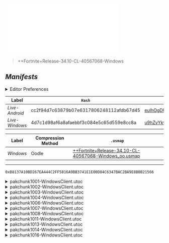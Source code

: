 <picture>
  <img src="https://raw.githubusercontent.com/Tectors/fn-archive/master/.github/source/dependents/gen.34.10.svg" width="360" height="155">
</picture>

> <!--- Spacer inbetween version -->

> ++Fortnite+Release-34.10-CL-40567068-Windows

## *Manifests*
<details>
  <summary>Editor Preferences</summary>

> <!--- Spacing that adds ``` markdown -->
    ((Value="0xBB4F806E7EAC6CA6684A9237AFBEE243DFCA1A52DC9D71ABF00F140144CF9C1E",Guid="1D3CA08888F448FA0F4733563B552933"),(Value="0x65ACAF5311566F028ED8242B4050DA87B666E51AF59439FC12F4BCC14A655A1A",Guid="34E59B4F0DEAA346033FA09747F7D5F8"),(Value="0x1AA42EB3EA80629EEF47E17D9CB0B349FD9C99AD8A89D4B4A3061DEF554D1532",Guid="3C90EB8774718B3B5ACDB9A39846B1F4"),(Value="0xFE988DCC7D45E77DFFC46F31D89A2E67E985DDC9CED4E7675373B249005A577D",Guid="5323402ED7D836C086FA636511BEDB1B"),(Value="0xF17446AE1243FD91E64F59AB594C0F2850B57F000EAE89E71EF5443FAC9443E8",Guid="6D41D46B22E496E8EE4EB412DE735776"),(Value="0xF1AC11265057EF036EFAE15A73E784AAC6D811BF81A78EB253F61DBB7F573EF9",Guid="86D5B89500224A59CECEE6456BA0A4F7"),(Value="0xF6D4B6444240D75DC2F990809AD3BA7E1073C3EE6ED035F9B77870107778D86D",Guid="8BE245EED86D70820F7CDB6F595FABF0"),(Value="0xAF8A3168B3613C397BD7EE67C5AC1C924C114C3FB2E82CD3F13864943A9FBF1C",Guid="B0B047843D36FE23C847361C6F23BD79"),(Value="0xB6190E6CB8CE344FC8CFB4B16C6CE179528E58D090EE613DEE138CA36F93796E",Guid="B90D1C3E61DC4573EB5344E1ED6423A5"),(Value="0xC5E1D05A47CEB44709F036CAB1C3487DEDE0A5F256B99110BA3084213499794C",Guid="D0ADFB1558682C0FA5B5FAA4858201CD"),(Value="0xE285FD5F01989392A1C451C75F8B12F83887211ECBDA8AB9341A7EF87E342DD1",Guid="DFF3851DC0536215B6DBB4086D869D16"))
</details>

| Label | `Hash` | `Route` |
| - | - | - |
| *Live-Android* | cc2f94d7c63879b07e6317806248112afdb67d45 | [euIhOgDUCYjWojQqMEaEyosCSVumwQ](https://github.com/Tectors/fn-archive/blob/master/manifests/euIhOgDUCYjWojQqMEaEyosCSVumwQ.manifest) |
| *Live-Windows* | 4d7c1d98af6a8afaebbf3c084e5c65d559e8cc8a | [u9hZvYkwEtIEx4g6REyZ7RHdD1FaXg](https://github.com/Tectors/fn-archive/blob/master/manifests/u9hZvYkwEtIEx4g6REyZ7RHdD1FaXg.manifest) |

| Label | Compression Method | `.usmap` |
| - | - | - |
| *Windows* | Oodle | [++Fortnite+Release-34.10-CL-40567068-Windows_oo.usmap](https://github.com/Tectors/fn-archive/blob/master/manifests/mappings/++Fortnite+Release-34.10-CL-40567068-Windows_oo.usmap) |

---

```
0xB8137A10BD267EA444C2FF5816A9BB3741E1E00D84C6347BAC2BA9E8B0B21566
```

<details>
  <summary>pakchunk1001-WindowsClient.utoc</summary>

  <br>

  ```
  0xBB4F806E7EAC6CA6684A9237AFBEE243DFCA1A52DC9D71ABF00F140144CF9C1E
  1D3CA08888F448FA0F4733563B552933:u0+Abn6sbKZoSpI3r77iQ9/KGlLcnXGr8A8UAUTPnB4=
  ```

  <picture><img src="https://raw.githubusercontent.com/Tectors/fn-archive/master/.github/source/dependents/referred/EID_ShadesSync.svg" width="100"></picture> <picture><img src="https://raw.githubusercontent.com/Tectors/fn-archive/master/.github/source/dependents/referred/EID_ShadesFollower.svg" width="100"></picture> <picture><img src="https://raw.githubusercontent.com/Tectors/fn-archive/master/.github/source/dependents/referred/EID_Shades.svg" width="100"></picture> 
</details>

<details>
  <summary>pakchunk1002-WindowsClient.utoc</summary>

  <br>

  ```
  0x65ACAF5311566F028ED8242B4050DA87B666E51AF59439FC12F4BCC14A655A1A
  34E59B4F0DEAA346033FA09747F7D5F8:ZayvUxFWbwKO2CQrQFDah7Zm5Rr1lDn8EvS8wUplWho=
  ```

  <picture><img src="https://raw.githubusercontent.com/Tectors/fn-archive/master/.github/source/dependents/referred/EID_Gracious.svg" width="100"></picture> 
</details>

<details>
  <summary>pakchunk1003-WindowsClient.utoc</summary>

  <br>

  ```
  0x1AA42EB3EA80629EEF47E17D9CB0B349FD9C99AD8A89D4B4A3061DEF554D1532
  3C90EB8774718B3B5ACDB9A39846B1F4:GqQus+qAYp7vR+F9nLCzSf2cma2KidS0owYd71VNFTI=
  ```

  </details>

<details>
  <summary>pakchunk1004-WindowsClient.utoc</summary>

  <br>

  ```
  0xFE988DCC7D45E77DFFC46F31D89A2E67E985DDC9CED4E7675373B249005A577D
  5323402ED7D836C086FA636511BEDB1B:/piNzH1F533/xG8x2JouZ+mF3cnO1OdnU3OySQBaV30=
  ```

  <picture><img src="https://raw.githubusercontent.com/Tectors/fn-archive/master/.github/source/dependents/referred/Wrap_HollyDessert.svg" width="100"></picture> <picture><img src="https://raw.githubusercontent.com/Tectors/fn-archive/master/.github/source/dependents/referred/Pickaxe_HollyDessert.svg" width="100"></picture> <picture><img src="https://raw.githubusercontent.com/Tectors/fn-archive/master/.github/source/dependents/referred/Pickaxe_CabbageSugar.svg" width="100"></picture> <picture><img src="https://raw.githubusercontent.com/Tectors/fn-archive/master/.github/source/dependents/referred/EID_HollyDessert.svg" width="100"></picture> <picture><img src="https://raw.githubusercontent.com/Tectors/fn-archive/master/.github/source/dependents/referred/EID_CabbageSugar.svg" width="100"></picture> <picture><img src="https://raw.githubusercontent.com/Tectors/fn-archive/master/.github/source/dependents/referred/Character_HollyDessert.svg" width="100"></picture> <picture><img src="https://raw.githubusercontent.com/Tectors/fn-archive/master/.github/source/dependents/referred/Character_CabbageSugar.svg" width="100"></picture> <picture><img src="https://raw.githubusercontent.com/Tectors/fn-archive/master/.github/source/dependents/referred/Backpack_HollyDessert.svg" width="100"></picture> <picture><img src="https://raw.githubusercontent.com/Tectors/fn-archive/master/.github/source/dependents/referred/Backpack_CabbageSugar.svg" width="100"></picture> 
</details>

<details>
  <summary>pakchunk1006-WindowsClient.utoc</summary>

  <br>

  ```
  0xF17446AE1243FD91E64F59AB594C0F2850B57F000EAE89E71EF5443FAC9443E8
  6D41D46B22E496E8EE4EB412DE735776:8XRGrhJD/ZHmT1mrWUwPKFC1fwAOronnHvVEP6yUQ+g=
  ```

  <picture><img src="https://raw.githubusercontent.com/Tectors/fn-archive/master/.github/source/dependents/referred/EID_Masquerade.svg" width="100"></picture> 
</details>

<details>
  <summary>pakchunk1007-WindowsClient.utoc</summary>

  <br>

  ```
  0xF1AC11265057EF036EFAE15A73E784AAC6D811BF81A78EB253F61DBB7F573EF9
  86D5B89500224A59CECEE6456BA0A4F7:8awRJlBX7wNu+uFac+eEqsbYEb+Bp46yU/Ydu39XPvk=
  ```

  </details>

<details>
  <summary>pakchunk1008-WindowsClient.utoc</summary>

  <br>

  ```
  0xF6D4B6444240D75DC2F990809AD3BA7E1073C3EE6ED035F9B77870107778D86D
  8BE245EED86D70820F7CDB6F595FABF0:9tS2REJA113C+ZCAmtO6fhBzw+5u0DX5t3hwEHd42G0=
  ```

  <picture><img src="https://raw.githubusercontent.com/Tectors/fn-archive/master/.github/source/dependents/referred/EID_Telescope.svg" width="100"></picture> 
</details>

<details>
  <summary>pakchunk1011-WindowsClient.utoc</summary>

  <br>

  ```
  0xAF8A3168B3613C397BD7EE67C5AC1C924C114C3FB2E82CD3F13864943A9FBF1C
  B0B047843D36FE23C847361C6F23BD79:r4oxaLNhPDl71+5nxawckkwRTD+y6CzT8ThklDqfvxw=
  ```

  <picture><img src="https://raw.githubusercontent.com/Tectors/fn-archive/master/.github/source/dependents/referred/Shoes_WhiskerCaesarThaw.svg" width="100"></picture> <picture><img src="https://raw.githubusercontent.com/Tectors/fn-archive/master/.github/source/dependents/referred/Shoes_WhiskerCaesarFleet.svg" width="100"></picture> <picture><img src="https://raw.githubusercontent.com/Tectors/fn-archive/master/.github/source/dependents/referred/Shoes_WhiskerCaesarDove.svg" width="100"></picture> <picture><img src="https://raw.githubusercontent.com/Tectors/fn-archive/master/.github/source/dependents/referred/Shoes_WhiskerCaesarChomp.svg" width="100"></picture> <picture><img src="https://raw.githubusercontent.com/Tectors/fn-archive/master/.github/source/dependents/referred/Shoes_GildHide.svg" width="100"></picture> 
</details>

<details>
  <summary>pakchunk1013-WindowsClient.utoc</summary>

  <br>

  ```
  0xB6190E6CB8CE344FC8CFB4B16C6CE179528E58D090EE613DEE138CA36F93796E
  B90D1C3E61DC4573EB5344E1ED6423A5:thkObLjONE/Iz7SxbGzheVKOWNCQ7mE97hOMo2+TeW4=
  ```

  </details>

<details>
  <summary>pakchunk1014-WindowsClient.utoc</summary>

  <br>

  ```
  0xC5E1D05A47CEB44709F036CAB1C3487DEDE0A5F256B99110BA3084213499794C
  D0ADFB1558682C0FA5B5FAA4858201CD:xeHQWkfOtEcJ8DbKscNIfe3gpfJWuZEQujCEITSZeUw=
  ```

  <picture><img src="https://raw.githubusercontent.com/Tectors/fn-archive/master/.github/source/dependents/referred/Wrap_GnocchiTea.svg" width="100"></picture> <picture><img src="https://raw.githubusercontent.com/Tectors/fn-archive/master/.github/source/dependents/referred/Pickaxe_GnocchiTea.svg" width="100"></picture> <picture><img src="https://raw.githubusercontent.com/Tectors/fn-archive/master/.github/source/dependents/referred/EID_GnocchiTea.svg" width="100"></picture> <picture><img src="https://raw.githubusercontent.com/Tectors/fn-archive/master/.github/source/dependents/referred/Character_GnocchiTea.svg" width="100"></picture> <picture><img src="https://raw.githubusercontent.com/Tectors/fn-archive/master/.github/source/dependents/referred/Backpack_GnocchiTea.svg" width="100"></picture> 
</details>

<details>
  <summary>pakchunk1016-WindowsClient.utoc</summary>

  <br>

  ```
  0xE285FD5F01989392A1C451C75F8B12F83887211ECBDA8AB9341A7EF87E342DD1
  DFF3851DC0536215B6DBB4086D869D16:4oX9XwGYk5KhxFHHX4sS+DiHIR7L2oq5NBp++H40LdE=
  ```

  </details>


